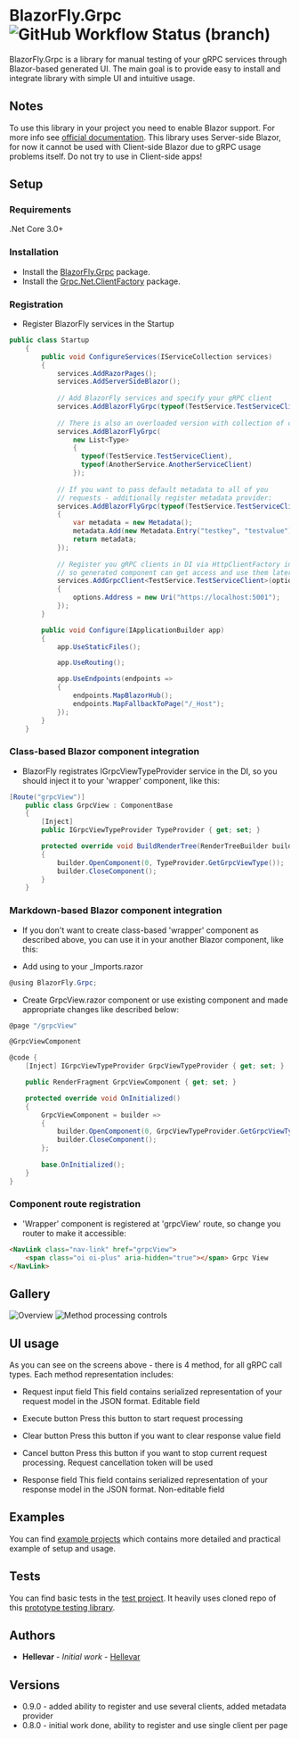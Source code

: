 # BlazorFly.Grpc ![GitHub Workflow Status (branch)](https://img.shields.io/github/workflow/status/Hellevar/BlazorFly.Grpc/Deploy%20package%20to%20Nuget/master)
BlazorFly.Grpc is a library for manual testing of your gRPC services through Blazor-based generated UI. The main goal is to provide easy to install and integrate library with simple UI and intuitive usage.

## Notes
To use this library in your project you need to enable Blazor support. For more info see [official documentation](https://docs.microsoft.com/en-us/aspnet/core/blazor/?view=aspnetcore-3.1).
This library uses Server-side Blazor, for now it cannot be used with Client-side Blazor due to gRPC usage problems itself. 
Do not try to use in Client-side apps!

## Setup
### Requirements
.Net Core 3.0+

### Installation
* Install the [BlazorFly.Grpc](https://www.nuget.org/packages/BlazorFly.Grpc/) package.
* Install the [Grpc.Net.ClientFactory](https://www.nuget.org/packages/Grpc.Net.ClientFactory) package.

### Registration
* Register BlazorFly services in the Startup
```csharp
public class Startup
    {
        public void ConfigureServices(IServiceCollection services)
        {
            services.AddRazorPages();
            services.AddServerSideBlazor();
            
            // Add BlazorFly services and specify your gRPC client
            services.AddBlazorFlyGrpc(typeof(TestService.TestServiceClient));
            
            // There is also an overloaded version with collection of clients
            services.AddBlazorFlyGrpc(
                new List<Type> 
                { 
                  typeof(TestService.TestServiceClient),
                  typeof(AnotherService.AnotherServiceClient) 
                });
            
            // If you want to pass default metadata to all of you 
            // requests - additionally register metadata provider:
            services.AddBlazorFlyGrpc(typeof(TestService.TestServiceClient), () =>
            {
                var metadata = new Metadata();
                metadata.Add(new Metadata.Entry("testkey", "testvalue"));
                return metadata;
            });
            
            // Register you gRPC clients in DI via HttpClientFactory integration,
            // so generated component can get access and use them later
            services.AddGrpcClient<TestService.TestServiceClient>(options =>
            {
                options.Address = new Uri("https://localhost:5001");
            });
        }

        public void Configure(IApplicationBuilder app)
        {
            app.UseStaticFiles();

            app.UseRouting();

            app.UseEndpoints(endpoints =>
            {
                endpoints.MapBlazorHub();
                endpoints.MapFallbackToPage("/_Host");
            });
        }
    }
```

### Class-based Blazor component integration
* BlazorFly registrates IGrpcViewTypeProvider service in the DI, so you should inject it to your 'wrapper' component, like this:
```csharp
[Route("grpcView")]
    public class GrpcView : ComponentBase
    {
        [Inject]
        public IGrpcViewTypeProvider TypeProvider { get; set; }

        protected override void BuildRenderTree(RenderTreeBuilder builder)
        {
            builder.OpenComponent(0, TypeProvider.GetGrpcViewType());
            builder.CloseComponent();
        }
    }
```

### Markdown-based Blazor component integration
* If you don't want to create class-based 'wrapper' component as described above, you can use it in your another Blazor component, like this:
- Add using to your _Imports.razor
```csharp
@using BlazorFly.Grpc;
```
- Create GrpcView.razor component or use existing component and made appropriate changes like described below:
```csharp
@page "/grpcView"

@GrpcViewComponent

@code {
    [Inject] IGrpcViewTypeProvider GrpcViewTypeProvider { get; set; }

    public RenderFragment GrpcViewComponent { get; set; }

    protected override void OnInitialized()
    {
        GrpcViewComponent = builder =>
        {
            builder.OpenComponent(0, GrpcViewTypeProvider.GetGrpcViewType());
            builder.CloseComponent();
        };   
        
        base.OnInitialized();
    }
}
```

### Component route registration
* 'Wrapper' component is registered at 'grpcView' route, so change you router to make it accessible:
```html
<NavLink class="nav-link" href="grpcView">
    <span class="oi oi-plus" aria-hidden="true"></span> Grpc View
</NavLink>
```

## Gallery
![Overview](https://raw.github.com/Hellevar/BlazorFly.Grpc/master/.github/images/overview.png)
![Method processing controls](https://raw.github.com/Hellevar/BlazorFly.Grpc/master/.github/images/method-call-details.png)

## UI usage
As you can see on the screens above - there is 4 method, for all gRPC call types.
Each method representation includes:
* Request input field
This field contains serialized representation of your request model in the JSON format. Editable field

* Execute button
Press this button to start request processing

* Clear button
Press this button if you want to clear response value field

* Cancel button
Press this button if you want to stop current request processing. Request cancellation token will be used

* Response field
This field contains serialized representation of your response model in the JSON format. Non-editable field

## Examples
You can find [example projects](https://github.com/Hellevar/BlazorFly.Grpc/tree/master/examples) which contains more detailed and practical example of setup and usage.

## Tests
You can find basic tests in the [test project](https://github.com/Hellevar/BlazorFly.Grpc/tree/master/test). It heavily uses cloned repo of this [prototype testing library](https://github.com/SteveSandersonMS/BlazorUnitTestingPrototype).

## Authors
* **Hellevar** - *Initial work* - [Hellevar](https://github.com/Hellevar)

## Versions
* 0.9.0 - added ability to register and use several clients, added metadata provider
* 0.8.0 - initial work done, ability to register and use single client per page
